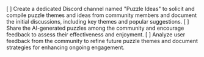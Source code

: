 [ ] Create a dedicated Discord channel named "Puzzle Ideas" to solicit and compile puzzle themes and ideas from community members and document the initial discussions, including key themes and popular suggestions.
[ ] Share the AI-generated puzzles among the community and encourage feedback to assess their effectiveness and enjoyment.
[ ] Analyze user feedback from the community to refine future puzzle themes and document strategies for enhancing ongoing engagement.
